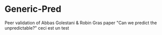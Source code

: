 # Generic-Pred
Peer validation of Abbas Golestani &amp; Robin Gras paper "Can we predict the unpredictable?"
ceci est un test
